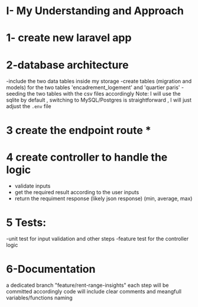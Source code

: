 # I- My Understanding and Approach

# 1- create new laravel app

# 2-database architecture

-include the two data tables inside my storage
-create tables (migration and models) for the two tables 'encadrement_logement' and 'quartier paris'
-seeding the two tables with the csv files accordingly
Note: I will use the sqlite by default , switching to MySQL/Postgres is straightforward , I will just adjust the `.env` file

# 3 create the endpoint route \*

# 4 create controller to handle the logic

-   validate inputs
-   get the required result according to the user inputs
-   return the requiment response (likely json response) (min, average, max)

# 5 Tests:

-unit test for input validation and other steps
-feature test for the controller logic

# 6-Documentation

a dedicated branch "feature/rent-range-insights"
each step will be committed accordingly
code will include clear comments and meangfull variables/functions naming
